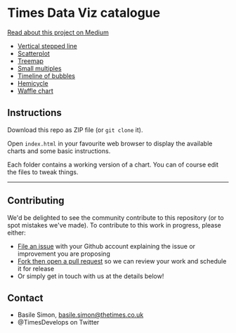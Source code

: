 # Times Data Viz catalogue

[Read about this project on Medium](https://medium.com/digital-times/opening-the-times-dataviz-catalogue-c6fd6e30ccb2)

* [Vertical stepped line](https://github.com/times/dataviz-catalogue/tree/master/vertical-stepped-line)
* [Scatterplot](https://github.com/times/dataviz-catalogue/tree/master/scatterplot)
* [Treemap](https://github.com/times/dataviz-catalogue/tree/master/treemap)
* [Small multiples](https://github.com/times/dataviz-catalogue/tree/master/small-multiples)
* [Timeline of bubbles](https://github.com/times/dataviz-catalogue/tree/master/timeline-bubbles)
* [Hemicycle](https://github.com/times/dataviz-catalogue/tree/master/hemicycle)
* [Waffle chart](https://github.com/times/dataviz-catalogue/tree/master/waffle)

## Instructions

Download this repo as ZIP file (or `git clone` it).

Open `index.html` in your favourite web browser to display the available charts and some basic instructions.

Each folder contains a working version of a chart. You can of course edit the files to tweak things.

---

## Contributing

We'd be delighted to see the community contribute to this repository (or to spot mistakes we've made). To contribute to this work in progress, please either:

* [File an issue](https://github.com/times/dataviz-catalogue/issues) with your Github account explaining the issue or improvement you are proposing
* [Fork then open a pull request](https://github.com/times/dataviz-catalogue/pulls) so we can review your work and schedule it for release
* Or simply get in touch with us at the details below!


## Contact

* Basile Simon, basile.simon@thetimes.co.uk
* @TimesDevelops on Twitter
